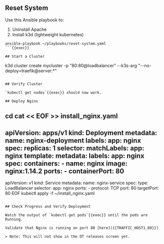 ## Reset System

Use this Ansible playbook to:

1) Uninstall Apache
2) Install k3d (lightweight kubernetes)

```
ansible-playbook ~/playbooks/reset-system.yaml
```{{exec}}

## Start a Cluster

```
k3d cluster create mycluster -p "80:80@loadbalancer" --k3s-arg "--no-deploy=traefik@server:*"
```{{exec}}

## Verify Cluster

`kubectl get nodes`{{exec}} should now work.

## Deploy Nginx

```
cd
cat << EOF >> install_nginx.yaml
---
apiVersion: apps/v1
kind: Deployment
metadata:
  name: nginx-deployment
  labels:
    app: nginx
spec:
  replicas: 1
  selector:
    matchLabels:
      app: nginx
  template:
    metadata:
      labels:
        app: nginx
    spec:
      containers:
      - name: nginx
        image: nginx:1.14.2
        ports:
        - containerPort: 80
---
apiVersion: v1
kind: Service
metadata:
  name: nginx-service
spec:
  type: LoadBalancer
  selector:
    app: nginx
  ports:
    - protocol: TCP
      port: 80
      targetPort: 80
EOF
kubectl apply -f ~/install_nginx.yaml
```

## Check Progress and Verify Deployment

Watch the output of `kubectl get pods`{{exec}} until the pods are Running.

Validate that Nginx is running on port 80 [here]({{TRAFFIC_HOST1_80}})

> Note: This will not show in the DT releases screen yet.